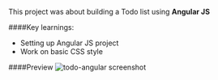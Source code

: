 This project was about building a Todo list using **Angular JS**

####Key learnings:

- Setting up Angular JS project
- Work on basic CSS style

####Preview
![todo-angular screenshot](https://github.com/maciejk77/)
